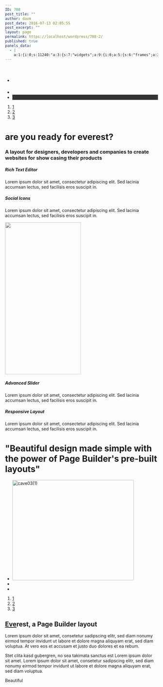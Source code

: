 ```yaml
---
ID: 708
post_title: ""
author: davm
post_date: 2016-07-13 02:05:55
post_excerpt: ""
layout: page
permalink: https://localhost/wordpress/708-2/
published: true
panels_data:
  - |
    a:1:{i:0;s:11240:"a:3:{s:7:"widgets";a:9:{i:0;a:5:{s:6:"frames";a:3:{i:0;a:4:{s:7:"content";s:11:"<h1> </h1>";s:23:"content_selected_editor";s:7:"tinymce";s:10:"background";a:9:{s:5:"image";i:688;s:14:"image_fallback";s:91:"http://layouts.siteorigin.com/wp-content/uploads/2015/10/mountain-690122_1920.jpg#1920x1077";s:10:"image_type";s:5:"cover";s:7:"opacity";i:100;s:5:"color";s:7:"#333333";s:3:"url";s:0:"";s:24:"so_field_container_state";s:4:"open";s:10:"new_window";b:0;s:6:"videos";a:0:{}}s:7:"buttons";a:0:{}}i:1;a:4:{s:7:"content";s:0:"";s:23:"content_selected_editor";s:7:"tinymce";s:10:"background";a:9:{s:5:"image";i:0;s:14:"image_fallback";s:91:"http://layouts.siteorigin.com/wp-content/uploads/2015/09/trekking-299000_1920.jpg#1920x1285";s:10:"image_type";s:5:"cover";s:7:"opacity";i:100;s:5:"color";s:7:"#333333";s:3:"url";s:0:"";s:24:"so_field_container_state";s:4:"open";s:10:"new_window";b:0;s:6:"videos";a:0:{}}s:7:"buttons";a:0:{}}i:2;a:4:{s:7:"content";s:0:"";s:23:"content_selected_editor";s:7:"tinymce";s:10:"background";a:9:{s:5:"image";i:0;s:14:"image_fallback";s:0:"";s:10:"image_type";s:5:"cover";s:7:"opacity";i:100;s:5:"color";s:7:"#333333";s:3:"url";s:0:"";s:24:"so_field_container_state";s:4:"open";s:10:"new_window";b:0;s:6:"videos";a:0:{}}s:7:"buttons";a:0:{}}}s:8:"controls";a:7:{s:5:"speed";i:800;s:7:"timeout";i:8000;s:13:"nav_color_hex";s:7:"#FFFFFF";s:9:"nav_style";s:4:"thin";s:8:"nav_size";i:25;s:5:"swipe";b:1;s:24:"so_field_container_state";s:4:"open";}s:6:"design";a:19:{s:6:"height";b:0;s:11:"height_unit";s:2:"px";s:7:"padding";s:5:"350px";s:12:"padding_unit";s:2:"px";s:17:"extra_top_padding";s:3:"0px";s:22:"extra_top_padding_unit";s:2:"px";s:13:"padding_sides";s:4:"20px";s:18:"padding_sides_unit";s:2:"px";s:5:"width";s:6:"1280px";s:10:"width_unit";s:2:"px";s:12:"heading_font";s:0:"";s:13:"heading_color";s:7:"#FFFFFF";s:12:"heading_size";s:4:"38px";s:17:"heading_size_unit";s:2:"px";s:14:"heading_shadow";i:50;s:9:"text_size";s:4:"16px";s:14:"text_size_unit";s:2:"px";s:10:"text_color";s:7:"#F6F6F6";s:24:"so_field_container_state";s:4:"open";}s:12:"_sow_form_id";s:13:"5785a1d5584e6";s:11:"panels_info";a:7:{s:5:"class";s:29:"SiteOrigin_Widget_Hero_Widget";s:3:"raw";b:0;s:4:"grid";i:0;s:4:"cell";i:0;s:2:"id";i:0;s:9:"widget_id";s:36:"0ddcce68-b355-4f08-a652-1d8e4e7512d9";s:5:"style";a:1:{s:18:"background_display";s:4:"tile";}}}i:1;a:4:{s:8:"headline";a:4:{s:4:"text";s:26:"are you ready for everest?";s:4:"font";s:13:"Open Sans:300";s:5:"color";s:7:"#404040";s:5:"align";s:6:"center";}s:12:"sub_headline";a:4:{s:4:"text";s:98:"A layout for designers, developers and companies to create websites for show casing their products";s:4:"font";s:9:"Open Sans";s:5:"color";s:7:"#404040";s:5:"align";s:6:"center";}s:7:"divider";a:3:{s:5:"style";s:5:"solid";s:6:"weight";s:4:"thin";s:5:"color";s:7:"#EEEEEE";}s:11:"panels_info";a:7:{s:5:"class";s:33:"SiteOrigin_Widget_Headline_Widget";s:3:"raw";b:0;s:4:"grid";i:1;s:4:"cell";i:0;s:2:"id";i:1;s:9:"widget_id";s:36:"48d965ca-49d6-421f-bdc7-83c5d1b869f9";s:5:"style";a:1:{s:18:"background_display";s:4:"tile";}}}i:2;a:11:{s:8:"features";a:2:{i:0;a:8:{s:15:"container_color";s:7:"#ffffff";s:4:"icon";s:16:"elegantline-edit";s:10:"icon_color";s:7:"#000000";s:10:"icon_image";s:0:"";s:5:"title";s:16:"Rich Text Editor";s:4:"text";s:118:"Lorem ipsum dolor sit amet, consectetur adipiscing elit. Sed lacinia accumsan lectus, sed facilisis eros suscipit in. ";s:9:"more_text";s:0:"";s:8:"more_url";s:0:"";}i:1;a:8:{s:15:"container_color";s:7:"#ffffff";s:4:"icon";s:20:"elegantline-facebook";s:10:"icon_color";s:7:"#000000";s:10:"icon_image";s:0:"";s:5:"title";s:12:"Social Icons";s:4:"text";s:118:"Lorem ipsum dolor sit amet, consectetur adipiscing elit. Sed lacinia accumsan lectus, sed facilisis eros suscipit in. ";s:9:"more_text";s:0:"";s:8:"more_url";s:0:"";}}s:15:"container_shape";s:5:"round";s:14:"container_size";i:108;s:9:"icon_size";i:48;s:7:"per_row";i:1;s:10:"responsive";b:1;s:10:"title_link";b:0;s:9:"icon_link";b:0;s:10:"new_window";b:0;s:5:"fonts";a:3:{s:13:"title_options";a:0:{}s:12:"text_options";a:0:{}s:17:"more_text_options";a:0:{}}s:11:"panels_info";a:7:{s:5:"class";s:33:"SiteOrigin_Widget_Features_Widget";s:3:"raw";b:0;s:4:"grid";i:2;s:4:"cell";i:0;s:2:"id";i:2;s:9:"widget_id";s:36:"d4154e3d-659f-46e8-a8f3-9873f8eb44c7";s:5:"style";a:2:{s:7:"padding";s:4:"25px";s:18:"background_display";s:4:"tile";}}}i:3;a:10:{s:5:"image";b:0;s:14:"image_fallback";s:83:"http://layouts.siteorigin.com/wp-content/uploads/2015/10/Everest-Iphone.png#250x500";s:4:"size";s:5:"large";s:5:"title";b:0;s:3:"alt";b:0;s:3:"url";b:0;s:5:"bound";b:1;s:10:"new_window";b:0;s:10:"full_width";b:0;s:11:"panels_info";a:7:{s:5:"class";s:30:"SiteOrigin_Widget_Image_Widget";s:3:"raw";b:0;s:4:"grid";i:2;s:4:"cell";i:1;s:2:"id";i:3;s:9:"widget_id";s:36:"b91453cb-a013-4edb-bd96-57df68cee52d";s:5:"style";a:1:{s:18:"background_display";s:4:"tile";}}}i:4;a:11:{s:8:"features";a:2:{i:0;a:8:{s:15:"container_color";s:7:"#ffffff";s:4:"icon";s:20:"elegantline-pictures";s:10:"icon_color";s:7:"#000000";s:10:"icon_image";s:0:"";s:5:"title";s:15:"Advanced Slider";s:4:"text";s:118:"Lorem ipsum dolor sit amet, consectetur adipiscing elit. Sed lacinia accumsan lectus, sed facilisis eros suscipit in. ";s:9:"more_text";s:0:"";s:8:"more_url";s:0:"";}i:1;a:8:{s:15:"container_color";s:7:"#ffffff";s:4:"icon";s:18:"elegantline-mobile";s:10:"icon_color";s:7:"#000000";s:10:"icon_image";s:0:"";s:5:"title";s:17:"Responsive Layout";s:4:"text";s:118:"Lorem ipsum dolor sit amet, consectetur adipiscing elit. Sed lacinia accumsan lectus, sed facilisis eros suscipit in. ";s:9:"more_text";s:0:"";s:8:"more_url";s:0:"";}}s:15:"container_shape";s:5:"round";s:14:"container_size";i:108;s:9:"icon_size";i:48;s:7:"per_row";i:1;s:10:"responsive";b:1;s:10:"title_link";b:0;s:9:"icon_link";b:0;s:10:"new_window";b:0;s:5:"fonts";a:3:{s:13:"title_options";a:0:{}s:12:"text_options";a:0:{}s:17:"more_text_options";a:0:{}}s:11:"panels_info";a:7:{s:5:"class";s:33:"SiteOrigin_Widget_Features_Widget";s:3:"raw";b:0;s:4:"grid";i:2;s:4:"cell";i:2;s:2:"id";i:4;s:9:"widget_id";s:36:"bac64cff-1df3-45e9-9e34-54f2dbbea4cc";s:5:"style";a:2:{s:7:"padding";s:4:"25px";s:18:"background_display";s:4:"tile";}}}i:5;a:4:{s:8:"headline";a:4:{s:4:"text";s:81:""Beautiful design made simple with the power of Page Builder's pre-built layouts"";s:4:"font";s:13:"Open Sans:300";s:5:"color";s:7:"#ffffff";s:5:"align";s:6:"center";}s:12:"sub_headline";a:4:{s:4:"text";s:0:"";s:4:"font";s:7:"default";s:5:"color";s:7:"#000000";s:5:"align";s:6:"center";}s:7:"divider";a:3:{s:5:"style";s:4:"none";s:6:"weight";s:4:"thin";s:5:"color";s:7:"#EEEEEE";}s:11:"panels_info";a:7:{s:5:"class";s:33:"SiteOrigin_Widget_Headline_Widget";s:3:"raw";b:0;s:4:"grid";i:3;s:4:"cell";i:0;s:2:"id";i:5;s:9:"widget_id";s:36:"253600b2-536f-47f8-8cb3-8dfc6373fb3d";s:5:"style";a:1:{s:18:"background_display";s:4:"tile";}}}i:6;a:4:{s:6:"frames";a:3:{i:0;a:9:{s:16:"background_image";i:691;s:25:"background_image_fallback";s:0:"";s:16:"background_color";b:0;s:21:"background_image_type";s:5:"cover";s:16:"foreground_image";i:0;s:25:"foreground_image_fallback";s:0:"";s:3:"url";s:0:"";s:17:"background_videos";a:0:{}s:10:"new_window";b:0;}i:1;a:9:{s:17:"background_videos";a:1:{i:0;a:4:{s:4:"file";i:0;s:3:"url";s:0:"";s:6:"format";s:9:"video/mp4";s:6:"height";b:0;}}s:16:"background_image";i:0;s:25:"background_image_fallback";s:0:"";s:16:"background_color";b:0;s:21:"background_image_type";s:5:"cover";s:16:"foreground_image";i:0;s:25:"foreground_image_fallback";s:0:"";s:3:"url";s:0:"";s:10:"new_window";b:0;}i:2;a:9:{s:16:"background_image";i:0;s:25:"background_image_fallback";s:0:"";s:16:"background_color";b:0;s:21:"background_image_type";s:5:"cover";s:16:"foreground_image";i:0;s:25:"foreground_image_fallback";s:0:"";s:3:"url";s:0:"";s:17:"background_videos";a:0:{}s:10:"new_window";b:0;}}s:8:"controls";a:7:{s:5:"speed";d:800;s:7:"timeout";d:8000;s:13:"nav_color_hex";s:7:"#FFFFFF";s:9:"nav_style";s:4:"thin";s:8:"nav_size";d:25;s:5:"swipe";b:1;s:24:"so_field_container_state";s:4:"open";}s:12:"_sow_form_id";s:13:"5785a78c5fa2c";s:11:"panels_info";a:6:{s:5:"class";s:31:"SiteOrigin_Widget_Slider_Widget";s:4:"grid";i:3;s:4:"cell";i:0;s:2:"id";i:6;s:9:"widget_id";s:36:"7644ea4f-8ee0-4174-843e-be29771ca62c";s:5:"style";a:2:{s:27:"background_image_attachment";b:0;s:18:"background_display";s:4:"tile";}}}i:7;a:3:{s:5:"title";b:0;s:4:"text";s:600:"<h2 class="section-title"><span style="text-decoration: underline;">Eve</span>rest, a Page Builder layout </h2><div class="lead"><p>Lorem ipsum dolor sit amet, consetetur sadipscing elitr, sed diam nonumy eirmod tempor invidunt ut labore et dolore magna aliquyam erat, sed diam voluptua. At vero eos et accusam et justo duo dolores et ea rebum.</p><p>Stet clita kasd gubergren, no sea takimata sanctus est Lorem ipsum dolor sit amet. Lorem ipsum dolor sit amet, consetetur sadipscing elitr, sed diam nonumy eirmod tempor invidunt ut labore et dolore magna aliquyam erat, sed diam voluptua.</p></div>";s:11:"panels_info";a:7:{s:5:"class";s:31:"SiteOrigin_Widget_Editor_Widget";s:3:"raw";b:0;s:4:"grid";i:4;s:4:"cell";i:0;s:2:"id";i:7;s:9:"widget_id";s:36:"fd4a0376-3d1c-4a91-9a20-f36614b24832";s:5:"style";a:1:{s:18:"background_display";s:4:"tile";}}}i:8;a:7:{s:4:"text";s:9:"Beautiful";s:3:"url";b:0;s:11:"button_icon";a:3:{s:13:"icon_selected";s:0:"";s:10:"icon_color";s:0:"";s:4:"icon";s:0:"";}s:6:"design";a:8:{s:5:"align";s:4:"left";s:5:"theme";s:4:"flat";s:12:"button_color";s:7:"#404040";s:10:"text_color";s:7:"#ffffff";s:5:"hover";b:1;s:9:"font_size";s:1:"1";s:8:"rounding";s:4:"0.25";s:7:"padding";s:1:"1";}s:10:"attributes";a:3:{s:2:"id";s:0:"";s:5:"title";s:0:"";s:7:"onclick";s:0:"";}s:10:"new_window";b:0;s:11:"panels_info";a:7:{s:5:"class";s:31:"SiteOrigin_Widget_Button_Widget";s:3:"raw";b:0;s:4:"grid";i:4;s:4:"cell";i:0;s:2:"id";i:8;s:9:"widget_id";s:36:"cb1310d4-9aa2-48c9-bf8e-771c9873704f";s:5:"style";a:1:{s:18:"background_display";s:4:"tile";}}}}s:5:"grids";a:5:{i:0;a:2:{s:5:"cells";i:1;s:5:"style";a:2:{s:5:"align";s:0:"";s:14:"column_padding";s:0:"";}}i:1;a:2:{s:5:"cells";i:1;s:5:"style";a:3:{s:7:"padding";s:4:"40px";s:5:"align";s:0:"";s:14:"column_padding";s:0:"";}}i:2;a:2:{s:5:"cells";i:3;s:5:"style";a:2:{s:5:"align";s:0:"";s:14:"column_padding";s:0:"";}}i:3;a:2:{s:5:"cells";i:1;s:5:"style";a:4:{s:7:"padding";s:5:"175px";s:5:"align";s:0:"";s:11:"row_stretch";s:14:"full-stretched";s:14:"column_padding";s:0:"";}}i:4;a:2:{s:5:"cells";i:2;s:5:"style";a:3:{s:7:"padding";s:4:"40px";s:5:"align";s:0:"";s:14:"column_padding";s:0:"";}}}s:10:"grid_cells";a:8:{i:0;a:2:{s:4:"grid";i:0;s:6:"weight";i:1;}i:1;a:2:{s:4:"grid";i:1;s:6:"weight";i:1;}i:2;a:2:{s:4:"grid";i:2;s:6:"weight";d:0.39000000000000001332267629550187848508358001708984375;}i:3;a:2:{s:4:"grid";i:2;s:6:"weight";d:0.2200000000000000011102230246251565404236316680908203125;}i:4;a:2:{s:4:"grid";i:2;s:6:"weight";d:0.39000000000000001332267629550187848508358001708984375;}i:5;a:2:{s:4:"grid";i:3;s:6:"weight";i:1;}i:6;a:2:{s:4:"grid";i:4;s:6:"weight";d:0.50054644808699999547485504081123508512973785400390625;}i:7;a:2:{s:4:"grid";i:4;s:6:"weight";d:0.49945355191300000452514495918876491487026214599609375;}}}";}
---
```

<ul class="sow-slider-images">		<li class="sow-slider-image  sow-slider-image-cover">
<h1>&nbsp;</h1>			
</li>
<li class="sow-slider-image  sow-slider-image-cover">
</li>
<li class="sow-slider-image" style="background-color: #333333">
</li>
</ul>				<ol class="sow-slider-pagination">
<li><a href="#">1</a></li>
<li><a href="#">2</a></li>
<li><a href="#">3</a></li>
</ol>
<a href="#">
<em class="sow-sld-icon-thin-right"></em>
</a>
<a href="#">
<em class="sow-sld-icon-thin-left"></em>
</a>
<h1>are you ready for everest?</h1>
<h3>A layout for designers, developers and companies to create websites for show casing their products</h3>
<span class="sow-icon-elegantline" style="font-size: 48px;color: #000000"></span>			
<h5>
Rich Text Editor											</h5>
<p>Lorem ipsum dolor sit amet, consectetur adipiscing elit. Sed lacinia accumsan lectus, sed facilisis eros suscipit in. </p>
<span class="sow-icon-elegantline" style="font-size: 48px;color: #000000"></span>			
<h5>
Social Icons											</h5>
<p>Lorem ipsum dolor sit amet, consectetur adipiscing elit. Sed lacinia accumsan lectus, sed facilisis eros suscipit in. </p>
<img src="http://layouts.siteorigin.com/wp-content/uploads/2015/10/Everest-Iphone.png#250x500" class="so-widget-image" height="500" width="250">
<span class="sow-icon-elegantline" style="font-size: 48px;color: #000000"></span>			
<h5>
Advanced Slider											</h5>
<p>Lorem ipsum dolor sit amet, consectetur adipiscing elit. Sed lacinia accumsan lectus, sed facilisis eros suscipit in. </p>
<span class="sow-icon-elegantline" style="font-size: 48px;color: #000000"></span>			
<h5>
Responsive Layout											</h5>
<p>Lorem ipsum dolor sit amet, consectetur adipiscing elit. Sed lacinia accumsan lectus, sed facilisis eros suscipit in. </p>
<h1>"Beautiful design made simple with the power of Page Builder's pre-built layouts"</h1>
<ul class="sow-slider-images">		<li class="sow-slider-image  sow-slider-image-cover">
<img src="http://localhost/wordpress/wp-content/uploads/2016/07/cave031.jpg" class="attachment-full size-full" alt="cave03(1)" height="330" width="400">		</li>
<li class="sow-slider-image">
</li>
<li class="sow-slider-image">
</li>
</ul>				<ol class="sow-slider-pagination">
<li><a href="#">1</a></li>
<li><a href="#">2</a></li>
<li><a href="#">3</a></li>
</ol>
<a href="#">
<em class="sow-sld-icon-thin-right"></em>
</a>
<a href="#">
<em class="sow-sld-icon-thin-left"></em>
</a>
<h2 class="section-title"><span style="text-decoration: underline">Eve</span>rest, a Page Builder layout&nbsp;</h2>
Lorem ipsum dolor sit amet, consetetur sadipscing elitr, sed diam nonumy eirmod tempor invidunt ut labore et dolore magna aliquyam erat, sed diam voluptua. At vero eos et accusam et justo duo dolores et ea rebum.<p></p>
<p>Stet clita kasd gubergren, no sea takimata sanctus est Lorem ipsum dolor sit amet. Lorem ipsum dolor sit amet, consetetur sadipscing elitr, sed diam nonumy eirmod tempor invidunt ut labore et dolore magna aliquyam erat, sed diam voluptua.</p>
<a class="ow-button-hover">
<span>
Beautiful		</span>
</a>
&nbsp;